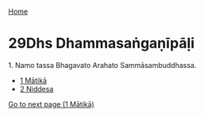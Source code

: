 
[Home](/)

# 29Dhs Dhammasaṅgaṇīpāḷi

1\. Namo tassa Bhagavato Arahato Sammāsambuddhassa.

* [1 Mātikā](/tipitaka/29Dhs/1.md)
* [2 Niddesa](/tipitaka/29Dhs/2.md)

[Go to next page (1 Mātikā)](/tipitaka/29Dhs/1.md)



